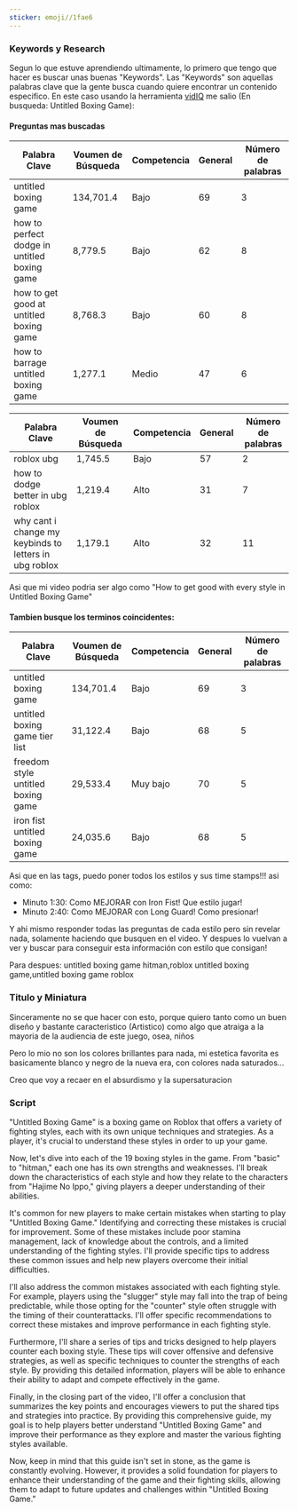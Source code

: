 ```yaml
---
sticker: emoji//1fae6
---
```

### Keywords y Research

Segun lo que estuve aprendiendo ultimamente, lo primero que tengo que hacer es buscar unas buenas "Keywords". Las "Keywords" son aquellas palabras clave que la gente busca cuando quiere encontrar un contenido especifico. En este caso usando la herramienta [vidIQ](https://app.vidiq.com/channels/e9d69825-a30d-4877-9588-8077874727a5/keywords) me salio (En busqueda: Untitled Boxing Game):

#### Preguntas mas buscadas

|Palabra Clave|Voumen de Búsqueda|Competencia|General|Número de palabras|
|---|---|---|---|---|
|untitled boxing game|134,701.4|Bajo|69|3|
|how to perfect dodge in untitled boxing game|8,779.5|Bajo|62|8|
|how to get good at untitled boxing game|8,768.3|Bajo|60|8|
|how to barrage untitled boxing game|1,277.1|Medio|47|6|

|Palabra Clave|Voumen de Búsqueda|Competencia|General|Número de palabras|
|---|---|---|---|---|
|roblox ubg|1,745.5|Bajo|57|2|
|how to dodge better in ubg roblox|1,219.4|Alto|31|7|
|why cant i change my keybinds to letters in ubg roblox|1,179.1|Alto|32|11|

Asi que mi video podria ser algo como "How to get good with every style in Untitled Boxing Game"
#### Tambien busque los terminos coincidentes:

|Palabra Clave|Voumen de Búsqueda|Competencia|General|Número de palabras|
|---|---|---|---|---|
|untitled boxing game|134,701.4|Bajo|69|3|
|untitled boxing game tier list|31,122.4|Bajo|68|5|
|freedom style untitled boxing game|29,533.4|Muy bajo|70|5|
|iron fist untitled boxing game|24,035.6|Bajo|68|5|

Asi que en las tags, puedo poner todos los estilos y sus time stamps!!! asi como:

- Minuto 1:30: Como MEJORAR con Iron Fist! Que estilo jugar!
- Minuto 2:40: Como MEJORAR con Long Guard! Como presionar!

Y ahi mismo responder todas las preguntas de cada estilo pero sin revelar nada, solamente haciendo que busquen en el video. Y despues lo vuelvan a ver y buscar para conseguir esta información con estilo que consigan!

Para despues: untitled boxing game hitman,roblox untitled boxing game,untitled boxing game roblox

### Titulo y Miniatura
Sinceramente no se que hacer con esto, porque quiero tanto como un buen diseño y bastante caracteristico (Artistico) como algo que atraiga a la mayoria de la audiencia de este juego, osea, niños

Pero lo mio no son los colores brillantes para nada, mi estetica favorita es basicamente blanco y negro de la nueva era, con colores nada saturados...

Creo que voy a recaer en el absurdismo y la supersaturacion 

### Script

"Untitled Boxing Game" is a boxing game on Roblox that offers a variety of fighting styles, each with its own unique techniques and strategies. As a player, it's crucial to understand these styles in order to up your game.

Now, let's dive into each of the 19 boxing styles in the game. From "basic" to "hitman," each one has its own strengths and weaknesses. I'll break down the characteristics of each style and how they relate to the characters from "Hajime No Ippo," giving players a deeper understanding of their abilities.

It's common for new players to make certain mistakes when starting to play "Untitled Boxing Game." Identifying and correcting these mistakes is crucial for improvement. Some of these mistakes include poor stamina management, lack of knowledge about the controls, and a limited understanding of the fighting styles. I'll provide specific tips to address these common issues and help new players overcome their initial difficulties.

I'll also address the common mistakes associated with each fighting style. For example, players using the "slugger" style may fall into the trap of being predictable, while those opting for the "counter" style often struggle with the timing of their counterattacks. I'll offer specific recommendations to correct these mistakes and improve performance in each fighting style.

Furthermore, I'll share a series of tips and tricks designed to help players counter each boxing style. These tips will cover offensive and defensive strategies, as well as specific techniques to counter the strengths of each style. By providing this detailed information, players will be able to enhance their ability to adapt and compete effectively in the game.

Finally, in the closing part of the video, I'll offer a conclusion that summarizes the key points and encourages viewers to put the shared tips and strategies into practice. By providing this comprehensive guide, my goal is to help players better understand "Untitled Boxing Game" and improve their performance as they explore and master the various fighting styles available.

Now, keep in mind that this guide isn't set in stone, as the game is constantly evolving. However, it provides a solid foundation for players to enhance their understanding of the game and their fighting skills, allowing them to adapt to future updates and challenges within "Untitled Boxing Game."